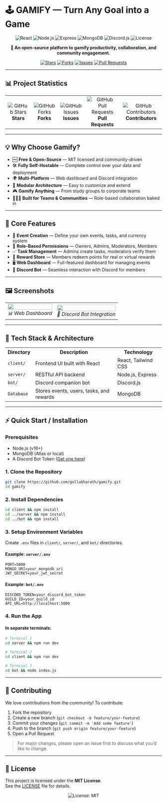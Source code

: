 
# 🕹️ GAMIFY — Turn Any Goal into a Game

<div align="center">

![React](https://img.shields.io/badge/Frontend-React-61DAFB?style=for-the-badge&logo=react&logoColor=black)
![Node.js](https://img.shields.io/badge/Backend-Node.js-339933?style=for-the-badge&logo=node.js&logoColor=white)
![Express](https://img.shields.io/badge/API-Express.js-000000?style=for-the-badge&logo=express&logoColor=white)
![MongoDB](https://img.shields.io/badge/Database-MongoDB-47A248?style=for-the-badge&logo=mongodb&logoColor=white)
![Discord.js](https://img.shields.io/badge/Bot-Discord.js-5865F2?style=for-the-badge&logo=discord&logoColor=white)
![License](https://img.shields.io/badge/License-MIT-green?style=for-the-badge)

**🎯 An open-source platform to gamify productivity, collaboration, and community engagement.**

[![Stars](https://img.shields.io/github/stars/gollabharath/gamify?style=social)](https://github.com/gollabharath/gamify/stargazers)
[![Forks](https://img.shields.io/github/forks/gollabharath/gamify?style=social)](https://github.com/gollabharath/gamify/forks)
[![Issues](https://img.shields.io/github/issues/gollabharath/gamify)](https://github.com/gollabharath/gamify/issues)
[![Pull Requests](https://img.shields.io/github/issues-pr/gollabharath/gamify)](https://github.com/gollabharath/gamify/pulls)

</div>

---

## 📊 Project Statistics

<div align="center">

<table>
<tr>
<td align="center">
<img src="https://img.shields.io/github/stars/gollabharath/gamify?style=social" alt="GitHub Stars">
<br><b>Stars</b>
</td>
<td align="center">
<img src="https://img.shields.io/github/forks/gollabharath/gamify?style=social" alt="GitHub Forks">
<br><b>Forks</b>
</td>
<td align="center">
<img src="https://img.shields.io/github/issues/gollabharath/gamify" alt="GitHub Issues">
<br><b>Issues</b>
</td>
<td align="center">
<img src="https://img.shields.io/github/issues-pr/gollabharath/gamify" alt="GitHub Pull Requests">
<br><b>Pull Requests</b>
</td>
<td align="center">
<img src="https://img.shields.io/github/contributors/gollabharath/gamify" alt="GitHub Contributors">
<br><b>Contributors</b>
</td>
</tr>
</table>

</div>

---

## 💡 Why Choose Gamify?

- 🆓 **Free & Open-Source** — MIT licensed and community-driven  
- 🛠️ **Fully Self-Hostable** — Complete control over your data and deployment  
- 🌍 **Multi-Platform** — Web dashboard and Discord integration  
- 🧱 **Modular Architecture** — Easy to customize and extend  
- 🎮 **Gamify Anything** — From study groups to corporate teams  
- 🧑‍🤝‍🧑 **Built for Teams & Communities** — Role-based collaboration baked in

---

## 🚀 Core Features

- 🎯 **Event Creation** — Define your own events, tasks, and currency system  
- 👥 **Role-Based Permissions** — Owners, Admins, Moderators, Members  
- ✅ **Task Management** — Admins create tasks, moderators verify them  
- 🎁 **Reward Store** — Members redeem points for real or virtual rewards  
- 🖥️ **Web Dashboard** — Full-featured dashboard for managing events  
- 🤖 **Discord Bot** — Seamless interaction with Discord for members

---

## 🖼️ Screenshots

<div align="center">

<table>
<tr>
<td align="center">
<img src="https://via.placeholder.com/400x250.png?text=Web+Dashboard" width="100%">
<br><i>📊 Web Dashboard</i>
</td>
<td align="center">
<img src="https://via.placeholder.com/400x250.png?text=Discord+Bot" width="100%">
<br><i>🤖 Discord Bot Integration</i>
</td>
</tr>
</table>

</div>

---

## 🧱 Tech Stack & Architecture

<div align="center">

<table>
<tr>
<th>Directory</th>
<th>Description</th>
<th>Technology</th>
</tr>

<tr>
<td><code>client/</code></td>
<td>Frontend UI built with React</td>
<td>React, Tailwind CSS</td>
</tr>

<tr>
<td><code>server/</code></td>
<td>RESTful API backend</td>
<td>Node.js, Express</td>
</tr>

<tr>
<td><code>bot/</code></td>
<td>Discord companion bot</td>
<td>Discord.js</td>
</tr>

<tr>
<td><code>Database</code></td>
<td>Stores events, users, tasks, and rewards</td>
<td>MongoDB</td>
</tr>
</table>

</div>

---

## ⚡ Quick Start / Installation

### Prerequisites

- Node.js (v16+)
- MongoDB (Atlas or local)
- A Discord Bot Token ([Get one here](https://discord.com/developers/applications))

### 1. Clone the Repository

```bash
git clone https://github.com/gollabharath/gamify.git
cd gamify
```

### 2. Install Dependencies

```bash
cd client && npm install
cd ../server && npm install
cd ../bot && npm install
```

### 3. Setup Environment Variables

Create `.env` files in `client/`, `server/`, and `bot/` directories.

#### Example: `server/.env`

```env
PORT=5000
MONGO_URI=your_mongodb_uri
JWT_SECRET=your_jwt_secret
```

#### Example: `bot/.env`

```env
DISCORD_TOKEN=your_discord_bot_token
GUILD_ID=your_guild_id
API_URL=http://localhost:5000
```

### 4. Run the App

#### In separate terminals:

```bash
# Terminal 1
cd server && npm run dev

# Terminal 2
cd client && npm run dev

# Terminal 3
cd bot && node index.js
```

---

## 🤝 Contributing

We love contributions from the community! To contribute:

1. Fork the repository  
2. Create a new branch (`git checkout -b feature/your-feature`)  
3. Commit your changes (`git commit -m 'Add some feature'`)  
4. Push to the branch (`git push origin feature/your-feature`)  
5. Open a Pull Request

> For major changes, please open an issue first to discuss what you’d like to change.

---

## 📄 License

This project is licensed under the **MIT License**.  
See the [LICENSE](https://github.com/gollabharath/gamify/blob/main/LICENSE) file for details.

<div align="center">

![License: MIT](https://img.shields.io/badge/License-MIT-green?style=for-the-badge)

</div>
